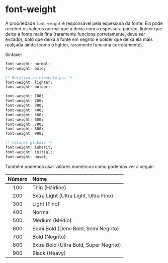 # font-weight

A propriedade `font-weight` é responsável pela espessura da fonte. Ela pode receber os valores normal que a deixa com a espessura padrão, lighter que deixa a fonte mais fina (raramente funciona corretamente, deve ser evitado), bold que deixa a fonte em negrito e bolder que deixa ela mais realçada ainda (como o lighter, raramente funciona corretamente).

Sintaxe:

```css
font-weight: normal;
font-weight: bold;

/* Relativo ao elemento pai */
font-weight: lighter;
font-weight: bolder;

font-weight: 100;
font-weight: 200;
font-weight: 300;
font-weight: 400;
font-weight: 500;
font-weight: 600;
font-weight: 700;
font-weight: 800;
font-weight: 900;

/* Valores globais */
font-weight: inherit;
font-weight: initial;
font-weight: unset;
```

Também podemos usar valores numéricos como podemos ver a seguir:

| Número  | Nome  |
| :--: | :-- |
|100| Thin (Hairline)
|200| Extra Light (Ultra Light, Ultra Fino)
|300| Light (Fino)
|400| Normal
|500| Medium (Médio)
|600| Semi Bold (Demi Bold, Semi Negrito)
|700| Bold (Negrito)
|800| Extra Bold (Ultra Bold, Super Negrito)
|900| Black (Heavy)

